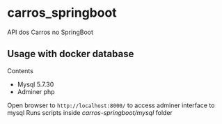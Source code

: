 # carros_springboot
API dos Carros no SpringBoot





## Usage with docker database

Contents 

- Mysql 5.7.30
- Adminer php

Open browser to `http://localhost:8000/` to access adminer interface to mysql
Runs scripts inside *carros-springboot/mysql* folder

